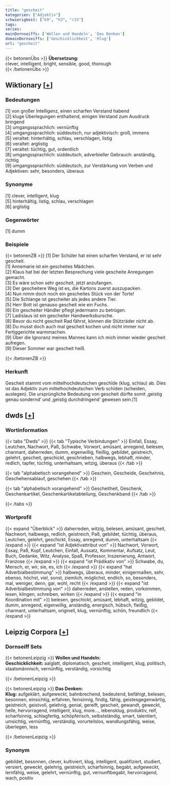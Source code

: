 ```yaml
---
title: "gescheit"
kategorien: ["Adjektiv"]
schwierigkeit: ["k9", "h3", "r15"]
tags:
series:
mainDornseiffs: ['Wollen und Handeln', 'Das Denken']
domainDornseiffs: ['Geschicklichkeit', 'Klug']
url: "gescheit"
---
```


{{< betonenÜbs >}}
**Übersetzung:**  
clever, intelligent, bright, sensible, good, thorough  
{{< /betonenÜbs >}}

## Wiktionary [[+](https://de.wiktionary.org/wiki/gescheit)]

### Bedeutungen
[1] von großer Intelligenz, einen scharfen Verstand habend  
[2] kluge Überlegungen enthaltend, einigen Verstand zum Ausdruck bringend  
[3] umgangssprachlich: vernünftig  
[4] umgangssprachlich: süddeutsch, nur adjektivisch: groß, immens  
[5] veraltet: hinterhältig, schlau, verschlagen, listig  
[6] veraltet: arglistig  
[7] veraltet: tüchtig, gut, ordentlich  
[8] umgangssprachlich: süddeutsch, adverbieller Gebrauch: anständig, richtig  
[9] umgangssprachlich: süddeutsch, zur Verstärkung von Verben und Adjektiven: sehr, besonders, überaus  

### Synonyme
[1] clever, intelligent, klug  
[5] hinterhältig, listig, schlau, verschlagen  
[6] arglistig  

### Gegenwörter
[1] dumm  

### Beispiele
{{< betonenZB >}}
[1] Der Schüler hat einen scharfen Verstand, er ist sehr gescheit.  
[1] Annemarie ist ein gescheites Mädchen.  
[2] Klaus hat bei der letzten Besprechung viele gescheite Anregungen gemacht.  
[3] Es wäre schon sehr gescheit, jetzt anzufangen.  
[3] Der gescheitere Weg ist es, die Kartons zuerst auszupacken.  
[4] Nun nimm doch noch ein gescheites Stück von der Torte!  
[5] Die Schlange ist gescheiter als jedes andere Tier.  
[5] Herr Bott ist genauso gescheit wie ein Fuchs.  
[6] Ein gescheiter Händler pflegt jedermann zu betrügen.  
[7] Ladislaus ist ein gescheiter Handwerksbursche.  
[8] Bevor du nicht gescheit Rad fährst, können die Stützräder nicht ab.  
[8] Du musst doch auch mal gescheit kochen und nicht immer nur Fertiggerichte warmmachen.  
[9] Über die Ignoranz meines Mannes kann ich mich immer wieder gescheit aufregen.  
[9] Dieser Sommer war gescheit heiß.  

{{< /betonenZB >}}
### Herkunft
Gescheit stammt vom mittelhochdeutschen geschīde (klug, schlau) ab. Dies ist das Adjektiv zum mittelhochdeutschen Verb schīden (scheiden, auslegen). Die ursprüngliche Bedeutung von gescheit dürfte somit ‚geistig genau sondernd‘ und ‚geistig durchdringend‘ gewesen sein.[1]  



## dwds [[+](https://www.dwds.de/wb/gescheit)]

### Wortinformation
{{< tabs "Dwds" >}}
{{< tab "Typische Verbindungen" >}}
Einfall, Essay, Leutchen, Nachwort, Paß, Schwabe, Vorwort, amüsant, anregend, belesen, charmant, daherreden, dumm, eigenwillig, fleißig, gebildet, geistreich, gelehrt, gescheit, geschickt, geschrieben, halbwegs, lebhaft, minder, redlich, tapfer, tüchtig, unterhaltsam, witzig, überaus
{{< /tab >}}

{{< tab "alphabetisch vorangehend" >}}
Geschein, Gescheide, Geschehnis, Geschehensablauf, geschehen
{{< /tab >}}

{{< tab "alphabetisch vorangehend" >}}
Gescheitheit, Geschenk, Geschenkartikel, Geschenkartikelabteilung, Geschenkband
{{< /tab >}}

{{< /tabs >}}

### Wortprofil
{{< expand "Überblick" >}} daherreden, witzig, belesen, amüsant, gescheit, Nachwort, halbwegs, redlich, geistreich, Paß, gebildet, tüchtig, überaus, Leutchen, gelehrt, geschickt, Essay, anregend, dumm, unterhaltsam {{< /expand >}}
{{< expand "ist Adjektivattribut von" >}} Nachwort, Vorwort, Essay, Paß, Kopf, Leutchen, Einfall, Aussatz, Kommentar, Aufsatz, Leut, Buch, Gedanke, Witz, Analyse, Spaß, Professor, Inszenierung, Antwort, Franzose {{< /expand >}}
{{< expand "ist Prädikativ von" >}} Schwabe, du, Mensch, er, wir, sie, es, ich {{< /expand >}}
{{< expand "hat Adverbialbestimmung" >}} halbwegs, überaus, minder, einigermaßen, sehr, ebenso, höchst, viel, sonst, ziemlich, möglichst, endlich, so, besonders, mal, weniger, denn, gar, wohl, recht {{< /expand >}}
{{< expand "ist Adverbialbestimmung von" >}} daherreden, anstellen, reden, vorkommen, lesen, klingen, schreiben, wirken {{< /expand >}}
{{< expand "in Koordination mit" >}} belesen, geschickt, amüsant, lebhaft, witzig, gebildet, dumm, anregend, eigenwillig, anständig, energisch, hübsch, fleißig, charmant, unterhaltsam, originell, klug, vernünftig, schön, freundlich {{< /expand >}}

## Leipzig Corpora [[+](https://corpora.uni-leipzig.de/en/res?word=gescheit&corpusId=deu_newscrawl-public_2018)]

### Dornseiff Sets
{{< betonenLeipzig >}}
**Wollen und Handeln:**  
**Geschicklichkeit:** aalglatt, diplomatisch, gescheit, intelligent, klug, politisch, staatsmännisch, vernünftig, verständig, vorsichtig  

{{< /betonenLeipzig >}}


{{< betonenLeipzig >}}
**Das Denken:**  
**Klug:** aufgeklärt, aufgeweckt, bahnbrechend, bedeutend, befähigt, belesen, besonnen, einsichtig, erfahren, feinsinnig, findig, fähig, geistesgegenwärtig, geistreich, geistvoll, gelehrig, genial, gereift, gescheit, gewandt, geweckt, helle, hervorragend, intelligent, klug, more..., lebensklug, produktiv, reif, scharfsinnig, schlagfertig, schöpferisch, selbstständig, smart, talentiert, umsichtig, vernünftig, verständig, vorurteilslos, wandlungsfähig, weise, überlegen, less  

{{< /betonenLeipzig >}}

### Synonym
gebildet, besonnen, clever, kultiviert, klug, intelligent, qualifiziert, studiert, versiert, geweckt, gelehrig, geistreich, scharfsinnig, begabt, aufgeweckt, lernfähig, weise, gelehrt, vernünftig, gut, vernunftbegabt, hervorragend, wach, positiv

